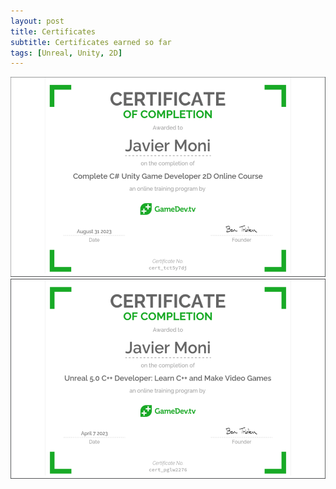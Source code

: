 ```yaml
---
layout: post
title: Certificates
subtitle: Certificates earned so far
tags: [Unreal, Unity, 2D]
---
```


<img src="/assets/img/unitycoursecert.png" width="640" height="320"/><img src="/assets/img/unrealcoursecert.png" width="640" height="320"/>

